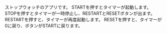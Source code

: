 ストップウォッチのアプリです。
STARTを押すとタイマーが起動します。
STOPを押すとタイマーが一時停止し、RESTARTとRESETボタンが出ます。
RESTARTを押すと、タイマーが再度起動します。
RESETを押すと、タイマーが0に戻り、ボタンがSTARTに戻ります。
